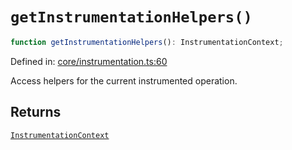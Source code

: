 # `getInstrumentationHelpers()`

```ts
function getInstrumentationHelpers(): InstrumentationContext;
```

Defined in: [core/instrumentation.ts:60](https://github.com/adobe/aio-lib-telemetry/blob/ff54ba0c9f0266286f4859c4aab049b808a70c73/source/core/instrumentation.ts#L60)

Access helpers for the current instrumented operation.

## Returns

[`InstrumentationContext`](../interfaces/InstrumentationContext.md)
